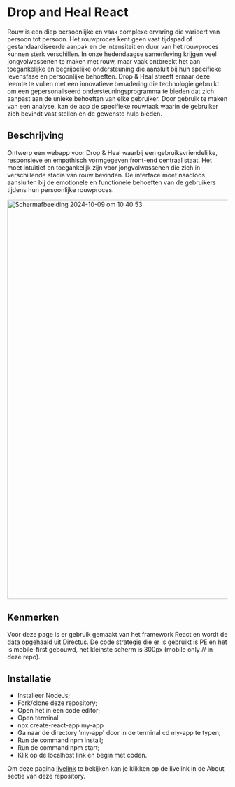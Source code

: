 # Drop and Heal React
Rouw is een diep persoonlijke en vaak complexe ervaring die varieert van persoon tot persoon. Het rouwproces kent geen vast tijdspad of gestandaardiseerde aanpak en de intensiteit en duur van het rouwproces kunnen sterk verschillen. In onze hedendaagse samenleving krijgen veel jongvolwassenen te maken met rouw, maar vaak ontbreekt het aan toegankelijke en begrijpelijke ondersteuning die aansluit bij hun specifieke levensfase en persoonlijke behoeften. Drop & Heal streeft ernaar deze leemte te vullen met een innovatieve benadering die technologie gebruikt om een gepersonaliseerd ondersteuningsprogramma te bieden dat zich aanpast aan de unieke behoeften van elke gebruiker. Door gebruik te maken van een analyse, kan de app de specifieke rouwtaak waarin de gebruiker zich bevindt vast stellen en de gewenste hulp bieden.


## Beschrijving
Ontwerp een webapp voor Drop & Heal waarbij een gebruiksvriendelijke, responsieve en empathisch vormgegeven front-end centraal staat. Het moet intuïtief en toegankelijk zijn voor jongvolwassenen die zich in verschillende stadia van rouw bevinden. De interface moet naadloos aansluiten bij de emotionele en functionele behoeften van de gebruikers tijdens hun persoonlijke rouwproces.

<img width="911" alt="Scherm­afbeelding 2024-10-09 om 10 40 53" src="https://github.com/user-attachments/assets/2b806b50-278b-4ac5-915d-ebd584d4947b">

## Kenmerken

Voor deze page is er gebruik gemaakt van het framework React en wordt de data opgehaald uit Directus. De code strategie die er is gebruikt is PE en het is mobile-first gebouwd, het kleinste scherm is 300px (mobile only // in deze repo). 

## Installatie
* Installeer NodeJs;
* Fork/clone deze repository;
* Open het in een code editor;
* Open terminal
* npx create-react-app my-app
* Ga naar de directory 'my-app' door in de terminal cd my-app te typen;
* Run de command npm install;
* Run de command npm start;
* Klik op de localhost link en begin met coden.

Om deze pagina [livelink](https://drop-and-heal-react.vercel.app) te bekijken kan je klikken op de livelink in de About sectie van deze repository.
